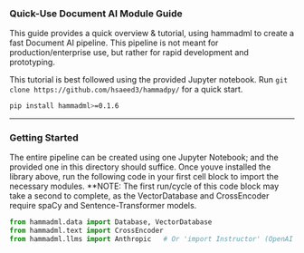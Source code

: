 
### Quick-Use Document AI Module Guide

This guide provides a quick overview & tutorial, using hammadml to create a fast Document AI pipeline. This pipeline is not meant for production/enterprise use, but rather for rapid development and prototyping.

This tutorial is best followed using the provided Jupyter notebook. Run ```git clone https://github.com/hsaeed3/hammadpy/``` for a quick start. 

```zsh
pip install hammadml>=0.1.6
```

---

### Getting Started

The entire pipeline can be created using one Jupyter Notebook; and the provided one in this directory should suffice. Once youve installed the library above, run the following code in your first cell block to import the necessary modules. 
**NOTE: The first run/cycle of this code block may take a second to complete, as the VectorDatabase and CrossEncoder require spaCy and Sentence-Transformer models.

```python
from hammadml.data import Database, VectorDatabase
from hammadml.text import CrossEncoder
from hammadml.llms import Anthropic   # Or 'import Instructor' (OpenAI wrapped with instructor)
```
